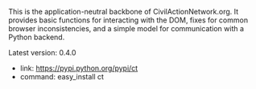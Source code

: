 This is the application-neutral backbone of CivilActionNetwork.org. It provides basic functions for interacting with the DOM, fixes for common browser inconsistencies, and a simple model for communication with a Python backend.

Latest version: 0.4.0
 - link: https://pypi.python.org/pypi/ct
 - command: easy_install ct